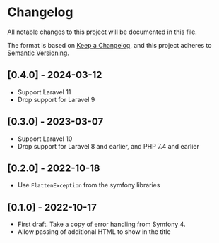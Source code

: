 # Changelog
All notable changes to this project will be documented in this file.

The format is based on [Keep a Changelog](https://keepachangelog.com/en/1.0.0/),
and this project adheres to [Semantic Versioning](https://semver.org/spec/v2.0.0.html).

## [0.4.0] - 2024-03-12
- Support Laravel 11
- Drop support for Laravel 9

## [0.3.0] - 2023-03-07
- Support Laravel 10
- Drop support for Laravel 8 and earlier, and PHP 7.4 and earlier

## [0.2.0] - 2022-10-18
- Use `FlattenException` from the symfony libraries

## [0.1.0] - 2022-10-17
- First draft. Take a copy of error handling from Symfony 4.
- Allow passing of additional HTML to show in the title
